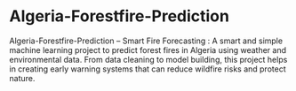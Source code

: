 # Algeria-Forestfire-Prediction
 Algeria-Forestfire-Prediction – Smart Fire Forecasting : 
A smart and simple machine learning project to predict forest fires in Algeria using weather and environmental data. From data cleaning to model building, this project helps in creating early warning systems that can reduce wildfire risks and protect nature.
